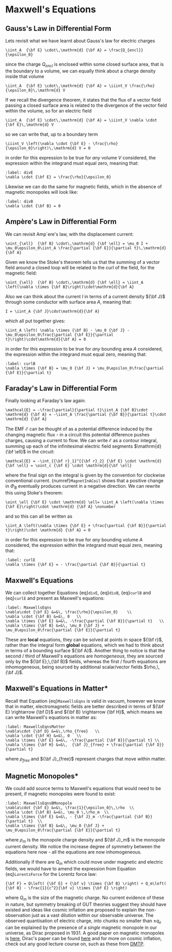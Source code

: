# Maxwell's Equations

## Gauss's Law in Differential Form
Lets revisit what we have learnt about Gauss's law for electric charges
```{math}
\iint_A  {\bf E} \cdot\,\mathrm{d} {\bf A} = \frac{Q_{encl}}{\epsilon_0}
```
since the charge $Q_{encl}$ is enclosed within some closed surface area, that is the boundary to a volume, we can equally think about a charge density inside that volume
```{math}
\iint_A  {\bf E} \cdot\,\mathrm{d} {\bf A} = \iiint_V \frac{\rho}{\epsilon_0}\,\mathrm{d} V
```
If we recall the divergence theorem, it states that the flux of a vector field passing a closed surface area is related to the divergence of the vector field 
within the volume, so for an electric field
```{math}
\iint_A  {\bf E} \cdot\,\mathrm{d} {\bf A} = \iiint_V \nabla \cdot {\bf E}\,\mathrm{d} V
```
so we can write that, up to a boundary term
```{math}
\iiint_V \left(\nabla \cdot {\bf E} - \frac{\rho}{\epsilon_0}\right)\,\mathrm{d} V = 0
```
in order for this expression to be true for <em> any </em>  volume $V$ considered, the expression within the integrand must equal zero, meaning that:
```{math}
:label: divE
\nabla \cdot {\bf E} = \frac{\rho}{\epsilon_0} 
```
Likewise we can do the same for magnetic fields, which in the absence of magnetic monopoles will look like:
```{math}
:label: divB
\nabla \cdot {\bf B} = 0 
```


## Ampère's Law in Differential Form
We can revisit Amp\`ere's law, with the displacement current:
```{math}
\oint_{\ell}  {\bf B} \cdot\,\mathrm{d} {\bf \ell} = \mu_0 I + \mu_0\epsilon_0\iint_A \frac{\partial {\bf E}}{\partial t}\,\mathrm{d}{\bf A}
```
Given we know the Stoke's theorem tells us that the summing of a vector field around a closed loop will be related to the curl of the field, for the magnetic field:
```{math}
\oint_{\ell}  {\bf B} \cdot\,\mathrm{d} {\bf \ell} = \iint_A \left(\nabla \times {\bf B}\right)\cdot\mathrm{d}{\bf A}
```
Also we can think about the current $I$ in terms of a current density ${\bf J}$ through some conductor with surface area $A$, meaning that:
```{math}
I = \iint_A {\bf J}\cdot\mathrm{d}{\bf A}
```
which all put together gives:
```{math}
\iint_A \left( \nabla \times {\bf B} - \mu_0 {\bf J} - \mu_0\epsilon_0\frac{\partial {\bf E}}{\partial t}\right)\cdot\mathrm{d}{\bf A} = 0
```
in order for this expression to be true for <em> any </em> bounding area $A$ considered, the expression within the integrand must equal zero, meaning that:
```{math}
:label: curlB
\nabla \times {\bf B} = \mu_0 {\bf J} + \mu_0\epsilon_0\frac{\partial {\bf E}}{\partial t}
```


## Faraday's Law in Differential Form
Finally looking at Faraday's law again:
```{math}
\mathcal{E} = -\frac{\partial}{\partial t}\iint_A {\bf B}\cdot \mathrm{d} {\bf A} = -\iint_A \frac{\partial {\bf B}}{\partial t}\cdot \mathrm{d} {\bf A}
```
The EMF $\mathcal{E}$ can be thought of as a potential difference induced by the changing magnetic flux - in a circuit this potential difference pushes charges, 
causing a current to flow.  We can write $\mathcal{E}$ as a contour integral, summing up each of the infinitesimal electric field segments 
$\mathrm{d} {\bf \ell}$ in the circuit:
```{math}
\mathcal{E} = -\int_{{\bf r}_1}^{{\bf r}_2} {\bf E} \cdot \mathrm{d}{\bf \ell} = \oint_c {\bf E} \cdot \mathrm{d}{\bf \ell}
```
where the final sign on the integral is given by the convention for clockwise conventional current.  {numref}`MagnetInACoil` shows that a positive 
change in $\Phi_B$ eventually produces current in a negative direction.  We can rewrite this using Stoke's theorem:
```{math}
\oint_\ell {\bf E} \cdot \mathrm{d} \ell= \iint_A \left(\nabla \times {\bf E}\right)\cdot \mathrm{d} {\bf A} \nonumber
```
and so this can all be written as
```{math}
\iint_A \left(\nabla \times {\bf E} + \frac{\partial {\bf B}}{\partial t}\right)\cdot \mathrm{d} {\bf A} = 0
```
in order for this expression to be true for <em> any </em> bounding volume $A$ considered, the expression within the integrand must equal zero, meaning that:
```{math}
:label: curlE
\nabla \times {\bf E} = - \frac{\partial {\bf B}}{\partial t} 
```


## Maxwell's Equations
We can collect together Equations {eq}`divE`, {eq}`divB`, {eq}`curlB` and {eq}`curlE` and present as Maxwell's equations:
```{math}
:label: MaxwellsEqns
\nabla\cdot {\bf E} &=&\, \frac{\rho}{\epsilon_0}    \\
\nabla \cdot {\bf B} &=&\, 0   \\
\nabla \times {\bf E} &=&\, -\frac{\partial {\bf B}}{\partial t}   \\
\nabla \times {\bf B} &=&\, \mu_0 {\bf J} + \mu_0\epsilon_0\frac{\partial {\bf E}}{\partial t} 
```
These are <b>local</b> equations, they can be solved at points in space ${\bf r}$, rather than the integral form <b>global</b> equations, which we had to 
think about in terms of a bounding surface ${\bf A}$.  Another thing to notice is that the second / third of Maxwell's equations are <em> homogeneous</em>, 
they are sourced only by the ${\bf E},\,{\bf B}$ fields, whereas the first / fourth equations are inhomogeneous, being sourced by additional 
scalar/vector fields $\rho,\,{\bf J}$.  


## Maxwell's Equations in Matter*
Recall that Equation {eq}`MaxwellsEqns` is valid in vacuum, however we know that in matter, electromagnetic fields are better described in terms of 
${\bf E} \rightarrow {\bf D}$ and ${\bf B} \rightarrow {\bf H}$, which means we can write Maxwell's equations in matter as:
```{math}
:label: MaxwellsEqnsMatter
\nabla\cdot {\bf D} &=&\,\rho_{free}   \\
\nabla \cdot {\bf H} &=&\, 0   \\
\nabla \times {\bf E} &=&\, -\frac{\partial {\bf B}}{\partial t} \\
\nabla \times {\bf H} &=&\,  {\bf J}_{free} + \frac{\partial {\bf D}}{\partial t} 
```
where $\rho_{free}$ and ${\bf J}_{free}$ represent charges that move within matter.  

## Magnetic Monopoles*
We could add source terms to Maxwell's equations that would need to be present, if magnetic monopoles were found to exist: 
```{math}
:label: MaxwellsEqnsBMonopole
\nabla\cdot {\bf E} &=&\, \frac{1}{\epsilon_0}\,\rho  \\
\nabla \cdot {\bf B} &=&\, \mu_0 \,\rho_m  \\
\nabla \times {\bf E} &=&\, - {\bf J}_m -\frac{\partial {\bf B}}{\partial t}  \\
\nabla \times {\bf B} &=&\, \mu_0 {\bf J} + \mu_0\epsilon_0\frac{\partial {\bf E}}{\partial t}
```
where $\rho_m$ is the monopole charge density and ${\bf J}_m$ is the monopole current density.  We notice the increase degree of symmetry between the 
equations here now - all the equations are now inhomogeneous.

Additionally if there are $Q_m$ which could move under magnetic and electric fields, we would have to amend the expression from 
Equation {eq}`LorentzForce` for the Lorentz force law:
```{math}
{\bf F} = Q\left( {\bf E} + {\bf v} \times {\bf B} \right) + Q_m\left( {\bf B} - \frac{1}{c^2}{\bf v} \times {\bf E} \right)
```
where $Q_m$ is the size of the magnetic charge. No current evidence of these in nature, but symmetry breaking of GUT theories suggest they 
should have existed and ideas like cosmic inflation are proposed to explain the non-observation just as a vast 
dilution within our observable universe.  The observed quantisation of electric charge, into chunks no smaller than $\pm q_e$ can be 
explained by the presence of a <em> single</em>  magnetic monopole in our universe, as Dirac proposed in 1931.  A good paper on magnetic 
monopoles is [here](https://doi.org/10.1080/00107514.2012.685693), Dirac's paper can be found [here](https://doi.org/10.1098/rspa.1931.0130) and for more on 
cosmic inflation, check out any good lecture course on, such as these from [DMTP](http://www.damtp.cam.ac.uk/user/tong/cosmo/cosmo.pdf).